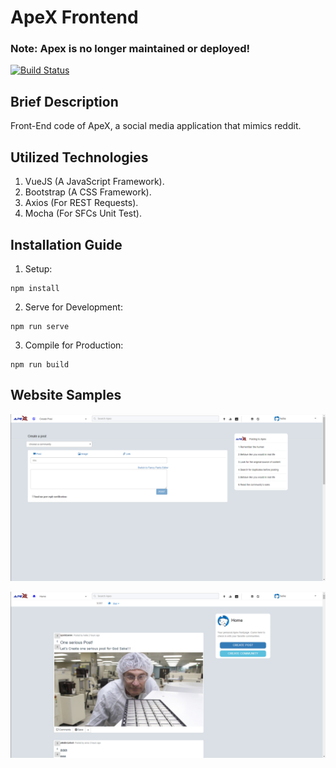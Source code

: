 # ApeX Frontend

### Note: Apex is no longer maintained or deployed!
[![Build Status](https://travis-ci.com/DarkGeekMS/ApeX-Web.svg?token=kEyZRKsdTeESZQ8KMgx8&branch=master)](https://travis-ci.com/DarkGeekMS/ApeX-Web)

## Brief Description

Front-End code of ApeX, a social media application that mimics reddit.


## Utilized Technologies 

1) VueJS (A JavaScript Framework).
2) Bootstrap (A CSS Framework).
3) Axios (For REST Requests).
4) Mocha (For SFCs Unit Test).


## Installation Guide

1) Setup:
```
npm install
```
2) Serve for Development:
```
npm run serve
```
3) Compile for Production:
```
npm run build
```


## Website Samples

![sample 0](/samples/sample0.png)

![sample 1](samples/sample1.png)


